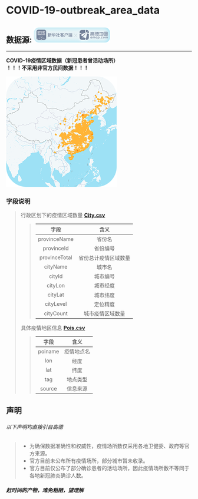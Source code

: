 # COVID-19-outbreak_area_data

## 数据源: ![数据源](/docs/source.png)

***
**COVID-19疫情区域数据（新冠患者曾活动场所）**  
**！！！不采用非官方民间数据！！！**

![地图](/docs/map.png)

### 字段说明

 > 行政区划下的疫情区域数量 [**City.csv**](/data/City.csv)
 >> 字段 | 含义
 >> :---:|:---:
 >> provinceName  | 省份名
 >> provinceId    | 省份编号
 >> provinceTotal | 省份总计疫情区域数量
 >> cityName   | 城市名
 >> cityId     | 城市编号
 >> cityLon    | 城市经度
 >> cityLat    | 城市纬度
 >> cityLevel  | 定位精度
 >> cityCount  | 城市疫情区域数量
 >>
 > 具体疫情地区信息 [**Pois.csv**](/data/Pois.csv)
 >
 >> 字段 | 含义
 >> :---:|:---:
 >> poiname | 疫情地点名
 >> lon     | 经度
 >> lat     | 纬度
 >> tag     | 地点类型
 >> source  | 信息来源
 >>

## 声明
###### 以下声明均直接引自高德
> - 为确保数据准确性和权威性，疫情场所数仅采用各地卫健委、政府等官方来源。
> - 官方目前未公布所有疫情场所，部分城市暂未收录。
> - 官方目前仅公布了部分确诊患者的活动场所，因此疫情场所数不等同于各地新冠肺炎确诊人数。

##### *赶时间的产物，难免粗陋，望理解*


